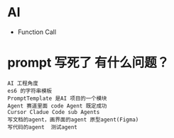 # AI

- Function Call

# prompt 写死了 有什么问题？
    AI 工程角度
    es6 的字符串模板
    PromptTemplate 是AI 项目的一个模块
    Agent 赛道里面 code Agent 既定成功
    Cursor Cladue Code sub Agents
    写文档的agent，画界面的agent 原型agent(Figma)
    写代码的agent  测试agent